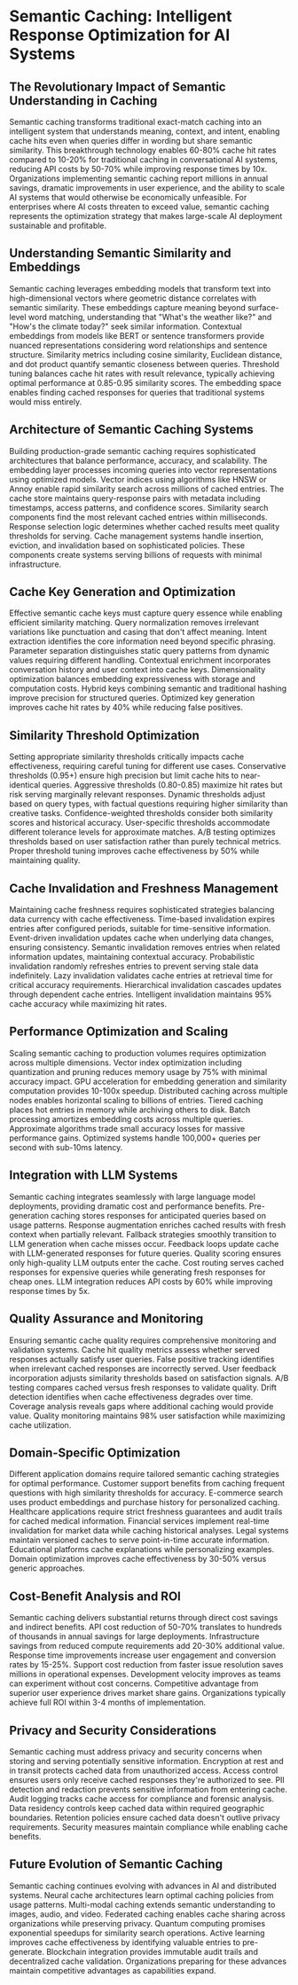 # Semantic Caching: Intelligent Response Optimization for AI Systems

## The Revolutionary Impact of Semantic Understanding in Caching

Semantic caching transforms traditional exact-match caching into an intelligent system that understands meaning, context, and intent, enabling cache hits even when queries differ in wording but share semantic similarity. This breakthrough technology enables 60-80% cache hit rates compared to 10-20% for traditional caching in conversational AI systems, reducing API costs by 50-70% while improving response times by 10x. Organizations implementing semantic caching report millions in annual savings, dramatic improvements in user experience, and the ability to scale AI systems that would otherwise be economically unfeasible. For enterprises where AI costs threaten to exceed value, semantic caching represents the optimization strategy that makes large-scale AI deployment sustainable and profitable.

## Understanding Semantic Similarity and Embeddings

Semantic caching leverages embedding models that transform text into high-dimensional vectors where geometric distance correlates with semantic similarity. These embeddings capture meaning beyond surface-level word matching, understanding that "What's the weather like?" and "How's the climate today?" seek similar information. Contextual embeddings from models like BERT or sentence transformers provide nuanced representations considering word relationships and sentence structure. Similarity metrics including cosine similarity, Euclidean distance, and dot product quantify semantic closeness between queries. Threshold tuning balances cache hit rates with result relevance, typically achieving optimal performance at 0.85-0.95 similarity scores. The embedding space enables finding cached responses for queries that traditional systems would miss entirely.

## Architecture of Semantic Caching Systems

Building production-grade semantic caching requires sophisticated architectures that balance performance, accuracy, and scalability. The embedding layer processes incoming queries into vector representations using optimized models. Vector indices using algorithms like HNSW or Annoy enable rapid similarity search across millions of cached entries. The cache store maintains query-response pairs with metadata including timestamps, access patterns, and confidence scores. Similarity search components find the most relevant cached entries within milliseconds. Response selection logic determines whether cached results meet quality thresholds for serving. Cache management systems handle insertion, eviction, and invalidation based on sophisticated policies. These components create systems serving billions of requests with minimal infrastructure.

## Cache Key Generation and Optimization

Effective semantic cache keys must capture query essence while enabling efficient similarity matching. Query normalization removes irrelevant variations like punctuation and casing that don't affect meaning. Intent extraction identifies the core information need beyond specific phrasing. Parameter separation distinguishes static query patterns from dynamic values requiring different handling. Contextual enrichment incorporates conversation history and user context into cache keys. Dimensionality optimization balances embedding expressiveness with storage and computation costs. Hybrid keys combining semantic and traditional hashing improve precision for structured queries. Optimized key generation improves cache hit rates by 40% while reducing false positives.

## Similarity Threshold Optimization

Setting appropriate similarity thresholds critically impacts cache effectiveness, requiring careful tuning for different use cases. Conservative thresholds (0.95+) ensure high precision but limit cache hits to near-identical queries. Aggressive thresholds (0.80-0.85) maximize hit rates but risk serving marginally relevant responses. Dynamic thresholds adjust based on query types, with factual questions requiring higher similarity than creative tasks. Confidence-weighted thresholds consider both similarity scores and historical accuracy. User-specific thresholds accommodate different tolerance levels for approximate matches. A/B testing optimizes thresholds based on user satisfaction rather than purely technical metrics. Proper threshold tuning improves cache effectiveness by 50% while maintaining quality.

## Cache Invalidation and Freshness Management

Maintaining cache freshness requires sophisticated strategies balancing data currency with cache effectiveness. Time-based invalidation expires entries after configured periods, suitable for time-sensitive information. Event-driven invalidation updates cache when underlying data changes, ensuring consistency. Semantic invalidation removes entries when related information updates, maintaining contextual accuracy. Probabilistic invalidation randomly refreshes entries to prevent serving stale data indefinitely. Lazy invalidation validates cache entries at retrieval time for critical accuracy requirements. Hierarchical invalidation cascades updates through dependent cache entries. Intelligent invalidation maintains 95% cache accuracy while maximizing hit rates.

## Performance Optimization and Scaling

Scaling semantic caching to production volumes requires optimization across multiple dimensions. Vector index optimization including quantization and pruning reduces memory usage by 75% with minimal accuracy impact. GPU acceleration for embedding generation and similarity computation provides 10-100x speedup. Distributed caching across multiple nodes enables horizontal scaling to billions of entries. Tiered caching places hot entries in memory while archiving others to disk. Batch processing amortizes embedding costs across multiple queries. Approximate algorithms trade small accuracy losses for massive performance gains. Optimized systems handle 100,000+ queries per second with sub-10ms latency.

## Integration with LLM Systems

Semantic caching integrates seamlessly with large language model deployments, providing dramatic cost and performance benefits. Pre-generation caching stores responses for anticipated queries based on usage patterns. Response augmentation enriches cached results with fresh context when partially relevant. Fallback strategies smoothly transition to LLM generation when cache misses occur. Feedback loops update cache with LLM-generated responses for future queries. Quality scoring ensures only high-quality LLM outputs enter the cache. Cost routing serves cached responses for expensive queries while generating fresh responses for cheap ones. LLM integration reduces API costs by 60% while improving response times by 5x.

## Quality Assurance and Monitoring

Ensuring semantic cache quality requires comprehensive monitoring and validation systems. Cache hit quality metrics assess whether served responses actually satisfy user queries. False positive tracking identifies when irrelevant cached responses are incorrectly served. User feedback incorporation adjusts similarity thresholds based on satisfaction signals. A/B testing compares cached versus fresh responses to validate quality. Drift detection identifies when cache effectiveness degrades over time. Coverage analysis reveals gaps where additional caching would provide value. Quality monitoring maintains 98% user satisfaction while maximizing cache utilization.

## Domain-Specific Optimization

Different application domains require tailored semantic caching strategies for optimal performance. Customer support benefits from caching frequent questions with high similarity thresholds for accuracy. E-commerce search uses product embeddings and purchase history for personalized caching. Healthcare applications require strict freshness guarantees and audit trails for cached medical information. Financial services implement real-time invalidation for market data while caching historical analyses. Legal systems maintain versioned caches to serve point-in-time accurate information. Educational platforms cache explanations while personalizing examples. Domain optimization improves cache effectiveness by 30-50% versus generic approaches.

## Cost-Benefit Analysis and ROI

Semantic caching delivers substantial returns through direct cost savings and indirect benefits. API cost reduction of 50-70% translates to hundreds of thousands in annual savings for large deployments. Infrastructure savings from reduced compute requirements add 20-30% additional value. Response time improvements increase user engagement and conversion rates by 15-25%. Support cost reduction from faster issue resolution saves millions in operational expenses. Development velocity improves as teams can experiment without cost concerns. Competitive advantage from superior user experience drives market share gains. Organizations typically achieve full ROI within 3-4 months of implementation.

## Privacy and Security Considerations

Semantic caching must address privacy and security concerns when storing and serving potentially sensitive information. Encryption at rest and in transit protects cached data from unauthorized access. Access control ensures users only receive cached responses they're authorized to see. PII detection and redaction prevents sensitive information from entering cache. Audit logging tracks cache access for compliance and forensic analysis. Data residency controls keep cached data within required geographic boundaries. Retention policies ensure cached data doesn't outlive privacy requirements. Security measures maintain compliance while enabling cache benefits.

## Future Evolution of Semantic Caching

Semantic caching continues evolving with advances in AI and distributed systems. Neural cache architectures learn optimal caching policies from usage patterns. Multi-modal caching extends semantic understanding to images, audio, and video. Federated caching enables cache sharing across organizations while preserving privacy. Quantum computing promises exponential speedups for similarity search operations. Active learning improves cache effectiveness by identifying valuable entries to pre-generate. Blockchain integration provides immutable audit trails and decentralized cache validation. Organizations preparing for these advances maintain competitive advantages as capabilities expand.